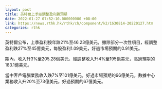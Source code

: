 ```yaml
---
layout: post
title: 英特爾上季經調整盈利勝預期
date: 2022-01-27 07:52:10.000000000 +08:00
link: https://news.rthk.hk/rthk/ch/component/k2/1630814-20220127.htm
categories: rthk
---
```


英特爾公布，上季盈利按年跌21%至46.23億美元，撇除部分一次性項目，經調整盈利跌27%至45億美元，每股盈利1.09美元，好過市場預期的0.91美元。

期內，收入升3%至205.28億美元，經調整收入升4%至195億美元，高過預期的183.1億美元。

當中客戶電腦業務收入跌7%至101億美元，好過市場預期的96億美元。數據中心業務收入升20%至73億美元，好過預期的67億美元。
